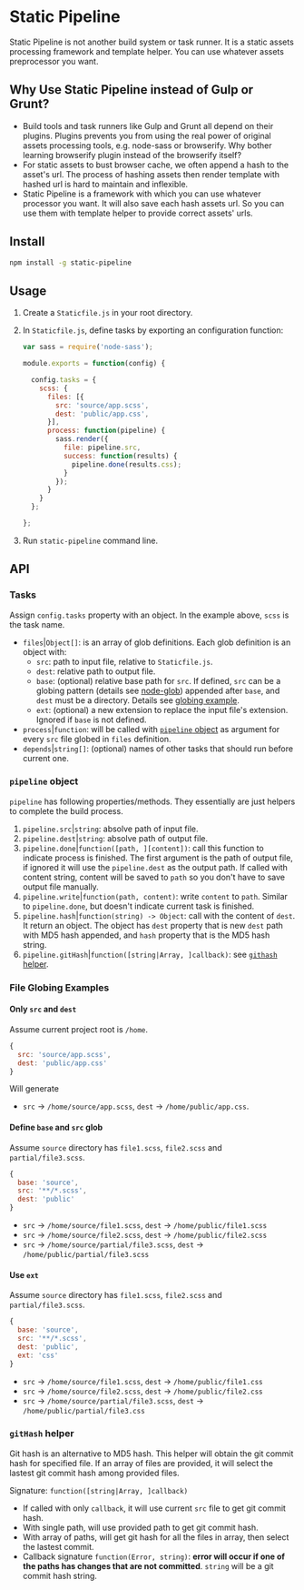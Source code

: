 # Static Pipeline

Static Pipeline is not another build system or task runner. It is a static assets processing framework and template helper. You can use whatever assets preprocessor you want.

## Why Use Static Pipeline instead of Gulp or Grunt?

- Build tools and task runners like Gulp and Grunt all depend on their plugins. Plugins prevents you from using the real power of original assets processing tools, e.g. node-sass or browserify. Why bother learning browserify plugin instead of the browserify itself?
- For static assets to bust browser cache, we often append a hash to the asset's url. The process of hashing assets then render template with hashed url is hard to maintain and inflexible.
- Static Pipeline is a framework with which you can use whatever processor you want. It will also save each hash assets url. So you can use them with template helper to provide correct assets' urls.

## Install

```sh
npm install -g static-pipeline
```

## Usage

1. Create a `Staticfile.js` in your root directory.
2. In `Staticfile.js`, define tasks by exporting an configuration function:

    ```js
    var sass = require('node-sass');

    module.exports = function(config) {

      config.tasks = {
        scss: {
          files: [{
            src: 'source/app.scss',
            dest: 'public/app.css',
          }],
          process: function(pipeline) {
            sass.render({
              file: pipeline.src,
              success: function(results) {
                pipeline.done(results.css);
              }
            });
          }
        }
      };

    };
    ```

3. Run `static-pipeline` command line.

## API

### Tasks

Assign `config.tasks` property with an object. In the example above, `scss` is the task name.

- `files`|`Object[]`: is an array of glob definitions. Each glob definition is
  an object with:
    - `src`: path to input file, relative to `Staticfile.js`.
    - `dest`: relative path to output file.
    - `base`: (optional) relative base path for `src`. If defined, `src` can be
      a globing pattern (details see [node-glob](https://github.com/isaacs/node-glob#glob-primer)) appended after `base`, and `dest` must be a directory. Details see [globing example](#file-globing-examples).
    - `ext`: (optional) a new extension to replace the input file's extension. Ignored if `base` is not defined.
- `process`|`function`: will be called with [`pipeline` object](#pipeline-object) as argument for every `src` file globed in `files` definition.
- `depends`|`string[]`: (optional) names of other tasks that should run before current one.

### `pipeline` object

`pipeline` has following properties/methods. They essentially are just helpers to complete the build process.

1. `pipeline.src`|`string`: absolve path of input file.
2. `pipeline.dest`|`string`: absolve path of output file.
3. `pipeline.done`|`function([path, ][content])`: call this function to indicate process is finished. The first argument is the path of output file, if ignored it will use the `pipeline.dest` as the output path. If called with content string, content will be saved to `path` so you don't have to save output file manually.
4. `pipeline.write`|`function(path, content)`: write `content` to `path`. Similar to `pipeline.done`, but doesn't indicate current task is finished.
5. `pipeline.hash`|`function(string) -> Object`: call with the content of `dest`. It return an object. The object has `dest` property that is new `dest` path with MD5 hash appended, and `hash` property that is the MD5 hash string.
6. `pipeline.gitHash`|`function([string|Array, ]callback)`: see [`githash` helper](#githash-helper).

### File Globing Examples

#### Only `src` and `dest`

Assume current project root is `/home`.
```js
{
  src: 'source/app.scss',
  dest: 'public/app.css'
}
```
Will generate
- `src` -> `/home/source/app.scss`, `dest` -> `/home/public/app.css`.

#### Define `base` and `src` glob

Assume `source` directory has `file1.scss`, `file2.scss` and `partial/file3.scss`.
```js
{
  base: 'source',
  src: '**/*.scss',
  dest: 'public'
}
```
- `src` -> `/home/source/file1.scss`, `dest` -> `/home/public/file1.scss`
- `src` -> `/home/source/file2.scss`, `dest` -> `/home/public/file2.scss`
- `src` -> `/home/source/partial/file3.scss`, `dest` -> `/home/public/partial/file3.scss`

#### Use `ext`

Assume `source` directory has `file1.scss`, `file2.scss` and `partial/file3.scss`.
```js
{
  base: 'source',
  src: '**/*.scss',
  dest: 'public',
  ext: 'css'
}
```
- `src` -> `/home/source/file1.scss`, `dest` -> `/home/public/file1.css`
- `src` -> `/home/source/file2.scss`, `dest` -> `/home/public/file2.css`
- `src` -> `/home/source/partial/file3.scss`, `dest` -> `/home/public/partial/file3.css`

### `gitHash` helper

Git hash is an alternative to MD5 hash. This helper will obtain the git commit hash for specified file. If an array of files are provided, it will select the lastest git commit hash among provided files.

Signature: `function([string|Array, ]callback)`

- If called with only `callback`, it will use current `src` file to get git commit hash.
- With single path, will use provided path to get git commit hash.
- With array of paths, will get git hash for all the files in array, then select the lastest commit.
- Callback signature `function(Error, string)`: **error will occur if one of the paths has changes that are not committed**. `string` will be a git commit hash string.
